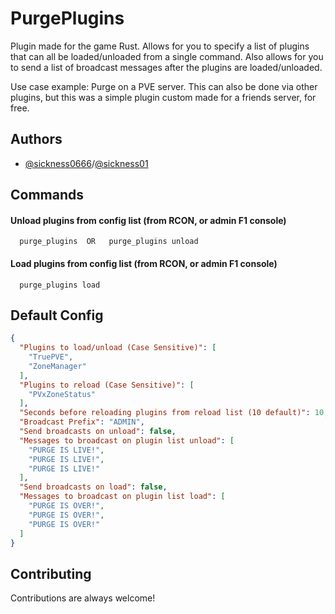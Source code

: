 
# PurgePlugins

Plugin made for the game Rust. Allows for you to specify a list of plugins that can all be loaded/unloaded from a single command. Also allows for you to send a list of broadcast messages after the plugins are loaded/unloaded.

Use case example: Purge on a PVE server. This can also be done via other plugins, but this was a simple plugin custom made for a friends server, for free.




## Authors

- [@sickness0666](https://github.com/sickness0666)/[@sickness01](https://codefling.com/sickness01)


## Commands

#### Unload plugins from config list (from RCON, or admin F1 console)

```http
  purge_plugins  OR   purge_plugins unload
```

#### Load plugins from config list (from RCON, or admin F1 console)

```http
  purge_plugins load
```
## Default Config

```json
{
  "Plugins to load/unload (Case Sensitive)": [
    "TruePVE",
    "ZoneManager"
  ],
  "Plugins to reload (Case Sensitive)": [
    "PVxZoneStatus"
  ],
  "Seconds before reloading plugins from reload list (10 default)": 10,
  "Broadcast Prefix": "ADMIN",
  "Send broadcasts on unload": false,
  "Messages to broadcast on plugin list unload": [
    "PURGE IS LIVE!",
    "PURGE IS LIVE!",
    "PURGE IS LIVE!"
  ],
  "Send broadcasts on load": false,
  "Messages to broadcast on plugin list load": [
    "PURGE IS OVER!",
    "PURGE IS OVER!",
    "PURGE IS OVER!"
  ]
}
```


## Contributing

Contributions are always welcome!

